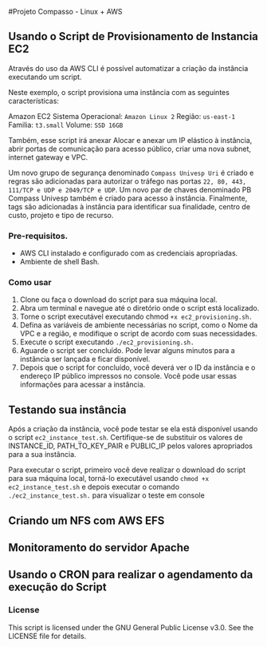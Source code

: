 #Projeto Compasso - Linux + AWS

## Usando o Script de Provisionamento de Instancia EC2
Através do uso da AWS CLI é possível automatizar a criação da instância executando um script. 

Neste exemplo, o script provisiona uma instância com as seguintes características:

Amazon EC2 
Sistema Operacional: `Amazon Linux 2`
Região: `us-east-1` 
Familia: `t3.small`
Volume: `SSD 16GB`

Também, esse script irá anexar Alocar e anexar um IP elástico à instância, abrir portas de comunicação para acesso público, criar uma nova subnet, internet gateway e VPC.

Um novo grupo de segurança denominado `Compass Univesp Uri` é criado e regras são adicionadas para autorizar o tráfego nas portas `22, 80, 443, 111/TCP e UDP e 2049/TCP e UDP`. Um novo par de chaves denominado PB Compass Univesp também é criado para acesso à instância. Finalmente, tags são adicionadas à instância para identificar sua finalidade, centro de custo, projeto e tipo de recurso.

### Pre-requisitos.
* AWS CLI instalado e configurado com as credenciais apropriadas.
* Ambiente de shell Bash.
### Como usar
1. Clone ou faça o download do script para sua máquina local.
2. Abra um terminal e navegue até o diretório onde o script está localizado.
3. Torne o script executável executando chmod `+x ec2_provisioning.sh.`
4. Defina as variáveis de ambiente necessárias no script, como o Nome da VPC e a região, e modifique o script de acordo com suas necessidades.
5. Execute o script executando `./ec2_provisioning.sh.`
6. Aguarde o script ser concluído. Pode levar alguns minutos para a instância ser lançada e ficar disponível.
7. Depois que o script for concluído, você deverá ver o ID da instância e o endereço IP público impressos no console. Você pode usar essas informações para acessar a instância.

## Testando sua instância
Após a criação da instância, você pode testar se ela está disponível usando o script `ec2_instance_test.sh`. Certifique-se de substituir os valores de INSTANCE_ID, PATH_TO_KEY_PAIR e PUBLIC_IP pelos valores apropriados para a sua instância.

Para executar o script, primeiro você deve realizar o download do script para sua máquina local, torná-lo executável usando `chmod +x ec2_instance_test.sh` e depois executar o comando `./ec2_instance_test.sh.` para visualizar o teste em console

## Criando um NFS com AWS EFS

## Monitoramento do servidor Apache

## Usando o CRON para realizar o agendamento da execução do Script










### License
This script is licensed under the GNU General Public License v3.0. See the LICENSE file for details.

